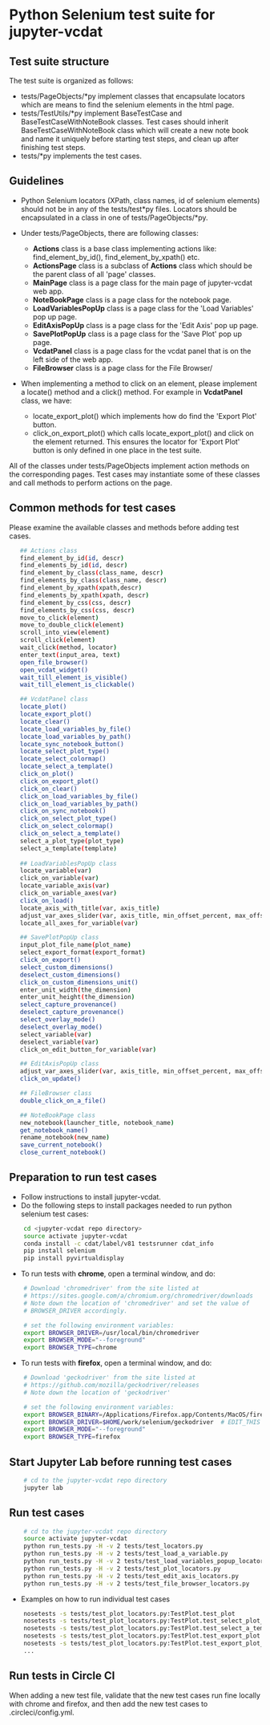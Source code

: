 # Python Selenium test suite for jupyter-vcdat

## Test suite structure 

The test suite is organized as follows:
- tests/PageObjects/*py implement classes that encapsulate locators which are means to find the selenium elements in the html page.
- tests/TestUtils/*py implement BaseTestCase and BaseTestCaseWithNoteBook classes. Test cases should inherit BaseTestCaseWithNoteBook class which will create a new note book and name it uniquely before starting test steps, and clean up after finishing test steps.
- tests/*py implements the test cases.

## Guidelines

- Python Selenium locators (XPath, class names, id of selenium elements) should not be in any of the tests/test*py files. Locators should be encapsulated in a class in one of tests/PageObjects/*py.
- Under tests/PageObjects, there are following classes:
  - **Actions** class is a base class implementing actions like: find_element_by_id(), find_element_by_xpath() etc.
  - **ActionsPage** class is a subclass of **Actions** class which should be the parent class of all 'page' classes.
  - **MainPage** class is a page class for the main page of jupyter-vcdat web app.
  - **NoteBookPage** class is a page class for the notebook page.
  - **LoadVariablesPopUp** class is a page class for the 'Load Variables' pop up page.
  - **EditAxisPopUp** class is a page class for the 'Edit Axis' pop up page.
  - **SavePlotPopUp** class is a page class for the 'Save Plot' pop up page.
  - **VcdatPanel** class is a page class for the vcdat panel that is on the left side of the web app.
  - **FileBrowser** class is a page class for the File Browser/

- When implementing a method to click on an element, please implement a locate() method and a click() method. For example in **VcdatPanel** class, we have:
  - locate_export_plot() which implements how do find the 'Export Plot' button.
  - click_on_export_plot() which calls locate_export_plot() and click on the element returned.
This ensures the locator for 'Export Plot' button is only defined in one place in the test suite.

All of the classes under tests/PageObjects implement action methods on the corresponding pages. Test cases may instantiate some of these classes and call methods to perform actions on the page.

## Common methods for test cases

Please examine the available classes and methods before adding test cases.
```bash
   ## Actions class
   find_element_by_id(id, descr)
   find_elements_by_id(id, descr)
   find_element_by_class(class_name, descr)
   find_elements_by_class(class_name, descr)
   find_element_by_xpath(xpath,descr)
   find_elements_by_xpath(xpath, descr)
   find_element_by_css(css, descr)
   find_elements_by_css(css, descr)
   move_to_click(element)
   move_to_double_click(element)
   scroll_into_view(element)
   scroll_click(element)
   wait_click(method, locator)
   enter_text(input_area, text)
   open_file_browser()
   open_vcdat_widget()
   wait_till_element_is_visible()
   wait_till_element_is_clickable()

   ## VcdatPanel class
   locate_plot()
   locate_export_plot()
   locate_clear()
   locate_load_variables_by_file()
   locate_load_variables_by_path()
   locate_sync_notebook_button()
   locate_select_plot_type()
   locate_select_colormap()
   locate_select_a_template()
   click_on_plot()
   click_on_export_plot()   
   click_on_clear()
   click_on_load_variables_by_file()
   click_on_load_variables_by_path()
   click_on_sync_notebook()
   click_on_select_plot_type()
   click_on_select_colormap()
   click_on_select_a_template()
   select_a_plot_type(plot_type)
   select_a_template(template)
   
   ## LoadVariablesPopUp class
   locate_variable(var)
   click_on_variable(var)
   locate_variable_axis(var)
   click_on_variable_axes(var)
   click_on_load()
   locate_axis_with_title(var, axis_title)
   adjust_var_axes_slider(var, axis_title, min_offset_percent, max_offset_percent)
   locate_all_axes_for_variable(var)

   ## SavePlotPopUp class
   input_plot_file_name(plot_name)
   select_export_format(export_format)
   click_on_export()
   select_custom_dimensions()
   deselect_custom_dimensions()
   click_on_custom_dimensions_unit()
   enter_unit_width(the_dimension)
   enter_unit_height(the_dimension)
   select_capture_provenance()
   deselect_capture_provenance()
   select_overlay_mode()
   deselect_overlay_mode()
   select_variable(var)
   deselect_variable(var)
   click_on_edit_button_for_variable(var)

   ## EditAxisPopUp class
   adjust_var_axes_slider(var, axis_title, min_offset_percent, max_offset_percent)
   click_on_update()

   ## FileBrowser class
   double_click_on_a_file()

   ## NoteBookPage class
   new_notebook(launcher_title, notebook_name)
   get_notebook_name()
   rename_notebook(new_name)
   save_current_notebook()
   close_current_notebook()
```
  
## Preparation to run test cases

- Follow instructions to install jupyter-vcdat.
- Do the following steps to install packages needed to run python selenium test cases:
```bash
    cd <jupyter-vcdat repo directory>
    source activate jupyter-vcdat
    conda install -c cdat/label/v81 testsrunner cdat_info
    pip install selenium
    pip install pyvirtualdisplay
```

- To run tests with **chrome**, open a terminal window, and do:
```bash
    # Download 'chromedriver' from the site listed at
    # https://sites.google.com/a/chromium.org/chromedriver/downloads
    # Note down the location of 'chromedriver' and set the value of
    # BROWSER_DRIVER accordingly.

    # set the following environment variables:
    export BROWSER_DRIVER=/usr/local/bin/chromedriver
    export BROWSER_MODE="--foreground"
    export BROWSER_TYPE=chrome
```

- To run tests with **firefox**, open a terminal window, and do:
```bash
    # Download 'geckodriver' from the site listed at
    # https://github.com/mozilla/geckodriver/releases
    # Note down the location of 'geckodriver'

    # set the following environment variables:
    export BROWSER_BINARY=/Applications/Firefox.app/Contents/MacOS/firefox  # EDIT_THIS
    export BROWSER_DRIVER=$HOME/work/selenium/geckodriver  # EDIT_THIS
    export BROWSER_MODE="--foreground"
    export BROWSER_TYPE=firefox
```

## Start Jupyter Lab before running test cases
```bash
    # cd to the jupyter-vcdat repo directory
    jupyter lab
```

## Run test cases
```bash
    # cd to the jupyter-vcdat repo directory
    source activate jupyter-vcdat
    python run_tests.py -H -v 2 tests/test_locators.py
    python run_tests.py -H -v 2 tests/test_load_a_variable.py
    python run_tests.py -H -v 2 tests/test_load_variables_popup_locators.py
    python run_tests.py -H -v 2 tests/test_plot_locators.py
    python run_tests.py -H -v 2 tests/test_edit_axis_locators.py
    python run_tests.py -H -v 2 tests/test_file_browser_locators.py
```

- Examples on how to run individual test cases
```bash
    nosetests -s tests/test_plot_locators.py:TestPlot.test_plot
    nosetests -s tests/test_plot_locators.py:TestPlot.test_select_plot_type
    nosetests -s tests/test_plot_locators.py:TestPlot.test_select_a_template
    nosetests -s tests/test_plot_locators.py:TestPlot.test_export_plot
    nosetests -s tests/test_plot_locators.py:TestPlot.test_export_plot_adjust_unit
    ...
```

## Run tests in Circle CI

When adding a new test file, validate that the new test cases run fine locally with chrome and firefox, and then add the new test cases to .circleci/config.yml.

